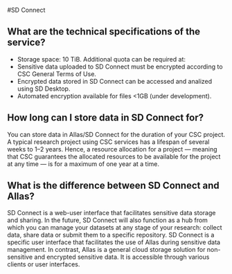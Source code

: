 #SD Connect

## What are the technical specifications of the service?

* Storage space: 10 TiB. Additional quota can be required at:
* Sensitive data uploaded to SD Connect must be encrypted according to CSC General Terms of Use.
* Encrypted data stored in SD Connect can be accessed and analized using SD Desktop.
* Automated encryption available for files <1GB (under development). 

## How long can I store data in SD Connect for? 
You can store data in Allas/SD Connect for the duration of your CSC project.
A typical research project using CSC services has a lifespan of several weeks to 1–2 years.
Hence, a resource allocation for a project — meaning that CSC guarantees the allocated resources to be available for the project at any time — is for a maximum of one year at a time.

## What is the difference between SD Connect and Allas?
SD Connect is a web-user interface that facilitates sensitive data storage and sharing. 
In the future, SD Connect will also function as a hub from which you can manage your datasets at any stage of your research: 
collect data, share data or submit them to a specific repository.
SD Connect is a specific user interface that facilitates the use of Allas during sensitive data management. 
In contrast, Allas is a general cloud storage solution for non-sensitive and encrypted sensitive data. It is accessible through various clients or user interfaces. 

